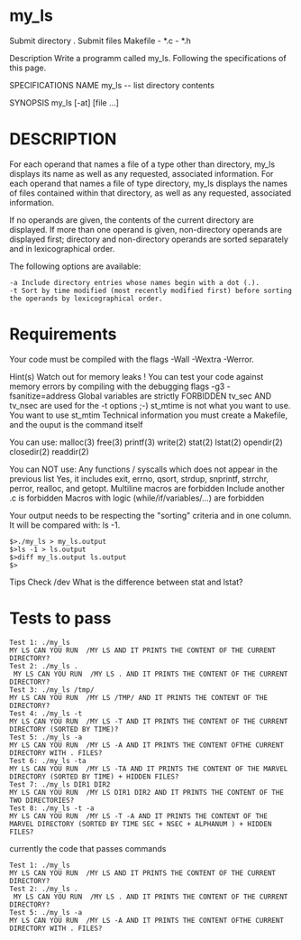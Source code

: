 # my_ls

Submit directory	. 
Submit files	Makefile - *.c - *.h

Description
Write a programm called my_ls. Following the specifications of this page.

SPECIFICATIONS
NAME
my_ls -- list directory contents

SYNOPSIS
my_ls [-at] [file ...]

# DESCRIPTION
For each operand that names a file of a type other than directory, my_ls displays its name as well as any requested, associated information. 
For each operand that names a file of type directory, my_ls displays the names of files contained within that directory, as well as any requested, 
associated information.

If no operands are given, the contents of the current directory are displayed. If more than one operand is given, non-directory operands are displayed first; directory and non-directory operands are sorted separately and in lexicographical order.

The following options are available:
```
-a Include directory entries whose names begin with a dot (.).
-t Sort by time modified (most recently modified first) before sorting the operands by lexicographical order.
```

# Requirements
Your code must be compiled with the flags -Wall -Wextra -Werror.

Hint(s)
Watch out for memory leaks !
You can test your code against memory errors by compiling with the debugging flags -g3 -fsanitize=address
Global variables are strictly FORBIDDEN
tv_sec AND tv_nsec are used for the -t options ;-)
st_mtime is not what you want to use. You want to use st_mtim
Technical information
you must create a Makefile, and the ouput is the command itself

You can use:
malloc(3)
free(3)
printf(3)
write(2)
stat(2)
lstat(2)
opendir(2)
closedir(2)
readdir(2)

You can NOT use:
Any functions / syscalls which does not appear in the previous list
Yes, it includes exit, errno, qsort, strdup, snprintf, strrchr, perror, realloc, and getopt.
Multiline macros are forbidden
Include another .c is forbidden
Macros with logic (while/if/variables/...) are forbidden

Your output needs to be respecting the "sorting" criteria and in one column. It will be compared with: ls -1.
```
$>./my_ls > my_ls.output
$>ls -1 > ls.output
$>diff my_ls.output ls.output
$>
```
Tips
Check /dev What is the difference between stat and lstat?

# Tests to pass
```
Test 1: ./my_ls
MY LS CAN YOU RUN  /MY LS AND IT PRINTS THE CONTENT OF THE CURRENT DIRECTORY?
Test 2: ./my_ls .
 MY LS CAN YOU RUN  /MY LS . AND IT PRINTS THE CONTENT OF THE CURRENT DIRECTORY?
Test 3: ./my_ls /tmp/
MY LS CAN YOU RUN  /MY LS /TMP/ AND IT PRINTS THE CONTENT OF THE DIRECTORY? 
Test 4: ./my_ls -t
MY LS CAN YOU RUN  /MY LS -T AND IT PRINTS THE CONTENT OF THE CURRENT DIRECTORY (SORTED BY TIME)? 
Test 5: ./my_ls -a
MY LS CAN YOU RUN  /MY LS -A AND IT PRINTS THE CONTENT OFTHE CURRENT DIRECTORY WITH . FILES?   
Test 6: ./my_ls -ta
MY LS CAN YOU RUN  /MY LS -TA AND IT PRINTS THE CONTENT OF THE MARVEL DIRECTORY (SORTED BY TIME) + HIDDEN FILES? 
Test 7: ./my_ls DIR1 DIR2
MY LS CAN YOU RUN  /MY LS DIR1 DIR2 AND IT PRINTS THE CONTENT OF THE TWO DIRECTORIES? 
Test 8: ./my_ls -t -a 
MY LS CAN YOU RUN  /MY LS -T -A AND IT PRINTS THE CONTENT OF THE MARVEL DIRECTORY (SORTED BY TIME SEC + NSEC + ALPHANUM ) + HIDDEN FILES?
```

currently the code that passes commands
```
Test 1: ./my_ls
MY LS CAN YOU RUN  /MY LS AND IT PRINTS THE CONTENT OF THE CURRENT DIRECTORY?
Test 2: ./my_ls .
 MY LS CAN YOU RUN  /MY LS . AND IT PRINTS THE CONTENT OF THE CURRENT DIRECTORY?
Test 5: ./my_ls -a
MY LS CAN YOU RUN  /MY LS -A AND IT PRINTS THE CONTENT OFTHE CURRENT DIRECTORY WITH . FILES? 
```
